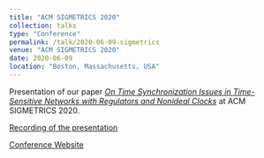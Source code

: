 ```yaml
---
title: "ACM SIGMETRICS 2020"
collection: talks
type: "Conference"
permalink: /talk/2020-06-09-sigmetrics
venue: "ACM SIGMETRICS 2020"
date: 2020-06-09
location: "Boston, Massachusetts, USA"
---
```


Presentation of our paper [*On Time Synchronization Issues in Time-Sensitive Networks with Regulators and Nonideal Clocks*](/publication/2020-04-02-on-cyclic-dependencies) at ACM SIGMETRICS 2020.

[Recording of the presentation](https://www.youtube.com/watch?v=Aj5bIKM9YDs)

[Conference Website](https://www.sigmetrics.org/sigmetrics2020/)
